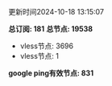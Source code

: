 更新时间2024-10-18 13:15:07

**总订阅: 181**
**总节点: 19538**
- vless节点: 3696
- vless节点: 1

**google ping有效节点: 831**
